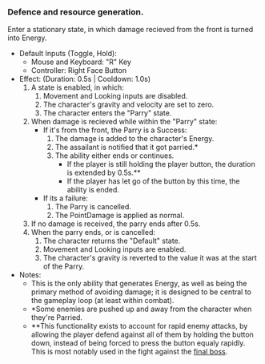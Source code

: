 ### Defence and resource generation.

Enter a stationary state, in which damage recieved from the front is turned into Energy.

- Default Inputs (Toggle, Hold):
    - Mouse and Keyboard: "R" Key
    - Controller: Right Face Button
- Effect: (Duration: 0.5s | Cooldown: 1.0s)
    1.  A state is enabled, in which:
        1.  Movement and Looking inputs are disabled.
        2.  The character's gravity and velocity are set to zero.
        3.  The character enters the "Parry" state.
    2.  When damage is recieved while within the "Parry" state:
        - If it's from the front, the Parry is a Success:
            1.  The damage is added to the character's Energy.
            2.  The assailant is notified that it got parried.\*
            3.  The ability either ends or continues.
                - If the player is still holding the player button, the duration is extended by 0.5s.\**
                - If the player has let go of the button by this time, the ability is ended.
        - If its a failure:
            1.  The Parry is cancelled.
            2.  The PointDamage is applied as normal.
    3.  If no damage is received, the parry ends after 0.5s.
    4.  When the parry ends, or is cancelled:
        1.  The character returns the "Default" state.
        2.  Movement and Looking inputs are enabled.
        3.  The character's gravity is reverted to the value it was at the start of the Parry.
- Notes:
    - This is the only ability that generates Energy, as well as being the primary method of avoiding damage; it is designed to be central to the gameplay loop (at least within combat).
    - \*Some enemies are pushed up and away from the character when they're Parried.
    - \**This functionality exists to account for rapid enemy attacks, by allowing the player defend against all of them by holding the button down, instead of being forced to press the button equaly rapidly. This is most notably used in the fight against the [final boss]().
